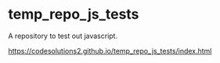 # temp_repo_js_tests

A repository to test out javascript.

https://codesolutions2.github.io/temp_repo_js_tests/index.html
